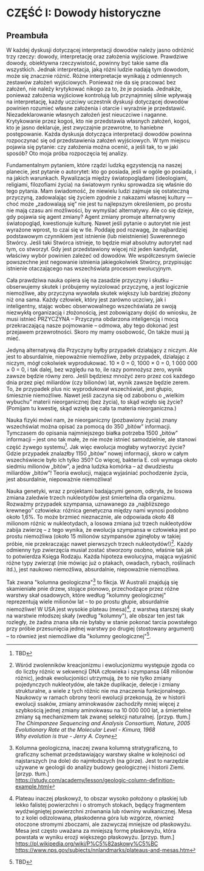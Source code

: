 # CZĘŚĆ I: Dowody historyczne
## Preambuła
W każdej dyskusji dotyczącej interpretacji dowodów należy jasno odróżnić trzy rzeczy: dowody, interpretację oraz założenia wyjściowe. Prawdziwe dowody, obiektywna rzeczywistość, powinny być takie same dla wszystkich. Jednak interpretacja, jaką różni ludzie nadają tym dowodom, może się znacznie różnić. Różne interpretacje wynikają z odmiennych zestawów założeń wyjściowych. Ponieważ nie da się pracować bez założeń, nie należy krytykować nikogo za to, że je posiada. Jednakże, ponieważ założenia wyjściowe kontrolują lub przynajmniej silnie wpływają na interpretację, każdy uczciwy uczestnik dyskusji dotyczącej dowodów powinien rozumieć własne założenia i otarcie i wyraźnie je przedstawić. Niezadeklarowanie własnych założeń jest nieuczciwe i naganne. Krytykowanie przez kogoś, kto nie przedstawia własnych założeń, kogoś, kto je jasno deklaruje, jest zwyczajnie przewrotne, to haniebne postępowanie. Każda dyskusja dotycząca interpretacji dowodów powinna rozpoczynać się od przedstawienia założeń wyjściowych. W tym miejscu pojawia się pytanie: czy założenia można ocenić, a jeśli tak, to w jaki sposób? Oto moja próba rozpoczęcia tej analizy.

Fundamentalnym pytaniem, które rządzi ludzką egzystencją na naszej planecie, jest pytanie o autorytet: kto go posiada, jeśli w ogóle go posiada, i na jakich warunkach. Rywalizacja między światopoglądami (ideologiami, religiami, filozofiami życia) na światowym rynku sprowadza się właśnie do tego pytania. Mam świadomość, że niewielu ludzi zajmuje się ostateczną przyczyną, zadowalając się życiem zgodnie z nakazami własnej kultury — choć może „zadowalają się” nie jest tu najlepszym określeniem, po prostu nie mają czasu ani możliwości, by wymyślać alternatywy. Ale co się dzieje, gdy pojawia się agent zmiany? Agent zmiany promuje alternatywny światopogląd, kwestionuje kulturę. Nawet jeśli pytanie o autorytet nie jest wyrażone wprost, to czai się w tle. Poddaję pod rozwagę, że najbardziej podstawowym czynnikiem jest istnienie (lub nieistnienie) Suwerennego Stwórcy. Jeśli taki Stwórca istnieje, to będzie miał absolutny autorytet nad tym, co stworzył. Gdy jest przedstawiony więcej niż jeden kandydat, właściwy wybór powinien zależeć od dowodów. We współczesnym świecie powszechne jest negowanie istnienia jakiegokolwiek Stwórcy, przypisując istnienie otaczającego nas wszechświata procesom ewolucyjnym.

Cała prawdziwa nauka opiera się na zasadzie przyczyny i skutku – obserwujemy skutek i próbujemy wyizolować przyczynę, a jest logicznie niemożliwe, aby przyczyna wywołała skutek większy lub bardziej złożony niż ona sama. Każdy człowiek, który jest zarówno uczciwy, jak i inteligentny, stając wobec obserwowalnego wszechświata ze swoją niezwykłą organizacją i złożonością, jest zobowiązany dojść do wniosku, że musi istnieć PRZYCZYNA – Przyczyna obdarzona inteligencją i mocą przekraczającą nasze pojmowanie – odmowa, aby tego dokonać jest przejawem przewrotności. Skoro my mamy osobowość, On także musi ją mieć.

Jedyną alternatywą dla Przyczyny byłby przypadek działający z niczym. Ale jest to absurdalnie, niepoważnie niemożliwe, żeby przypadek, działając z niczym, mógł cokolwiek wyprodukować. 10 × 0 = 0, 1000 × 0 = 0, 1 000 000 × 0 = 0, i tak dalej, bez względu na to, ile razy pomnożysz zero, wynik zawsze będzie równy zero. Jeśli będziesz mnożyć zero przez coś każdego dnia przez pięć miliardów (czy bilionów) lat, wynik zawsze będzie zerem. To, że przypadek plus nic wyprodukował wszechświat, jest głupio, śmiesznie niemożliwe. Nawet jeśli zaczyna się od zabobonu o „wielkim wybuchu” materii nieorganicznej (bez życia), to skąd wzięło się życie? (Pomijam tu kwestię, skąd wzięła się cała ta materia nieorganiczna.)

Nauka fizyki mówi nam, że nieorganiczny (pozbawiony życia) znany wszechświat można opisać za pomocą do 350 „bitów” informacji. Tymczasem do opisania najmniejszego białka potrzeba 1500 „bitów” informacji – jest ono tak małe, że nie może istnieć samodzielnie, ale stanowi część żywego systemu[^rozmiar-opisu-wszechswiata]. Jak więc ewolucja mogłaby wytworzyć życie? Gdzie przypadek znalazłby 1150 „bitów” nowej informacji, skoro w całym wszechświecie było ich tylko 350? Co więcej, bakteria E. coli wymaga około siedmiu milionów „bitów”, a jedna ludzka komórka – aż dwudziestu miliardów „bitów”! Teoria ewolucji, mająca wyjaśniać pochodzenie życia, jest absurdalnie, niepoważnie niemożliwa!

Nauka genetyki, wraz z projektami badającymi genom, odkryła, że losowa zmiana zaledwie trzech nukleotydów jest śmiertelna dla organizmu. Rozważmy przypadek szympansa, uznawanego za „najbliższego krewnego” człowieka: różnica genetyczna między nami wynosi podobno około 1,6%. To może brzmieć nieznacznie, ale odpowiada około 48 milionom różnic w nukleotydach, a losowa zmiana już trzech nukleotydów zabija zwierzę – z tego wynika, że ewolucja szympansa w człowieka jest po prostu niemożliwa (około 15 milionów szympansów zginęłoby w takiej próbie, nie przekraczając nawet pierwszych trzech nukleotydów!)[^kreacjonizm-dowod-szympans]. Każdy odmienny typ zwierzęcia musiał zostać stworzony osobno, właśnie tak jak to potwierdza Księga Rodzaju. Każda hipoteza ewolucyjna, mająca wyjaśnić różne typy zwierząt (nie mówiąc już o ptakach, owadach, rybach, roślinach itd.), jest naukowo niemożliwa, absurdalnie, niepoważnie niemożliwa.

Tak zwana "kolumna geologiczna"[^kolumna-geologiczna] to fikcja. W Australii znajdują się skamieniałe pnie drzew, stojące pionowo, przechodzące przez różne warstwy skał osadowych, które według "kolumny geologicznej" reprezentują wiele milionów lat – to po prostu głupie, absurdalnie niemożliwe! W USA jest wysokie plateau (mesa)[^plateau-mesa], z warstwą starszej skały na warstwie młodszej skały (według "kolumny"), ale obszar ten jest tak rozległy, że żadna znana siła nie byłaby w stanie pokonać tarcia powstałego przy próbie przesunięcia jednej warstwy po drugiej (stostowany argument) – to również jest niemożliwe dla "kolumny geologicznej"[^lewis-overthrust].

[^rozmiar-opisu-wszechswiata]: TBD

[^kreacjonizm-dowod-szympans]: Wśród zwolenników kreacjonizmu i ewolucjonizmu występuje zgoda co do liczby różnic w sekwencji DNA człowieka i szympansa (48 milionów różnic), jednak ewolucjoniści utrzymują, że to nie tylko zmiany pojedynczych nukleotydów, ale także duplikacje, delecje i zmiany strukturalne, a wiele z tych różnic nie ma znaczenia funkcjonalnego. Naukowcy w ramach obrony teorii ewolucji przekonują, że w historii ewolucji ssaków, zmiany aminokwasów zachodziły mniej więcej z szybkością jednej zmiany aminokwasu na 10 000 000 lat, a śmiertelne zmiany są mechanizmem tak zwanej selekcji naturalnej. [przyp. tłum.]  
_The Chimpanzee Sequencing and Analysis Consortium, Nature, 2005_  
_Evolutionary Rate at the Molecular Level - Kimura, 1968_  
_Why evolution is true - Jerry A. Coyne_

[^kolumna-geologiczna]: Kolumna geologiczna, inaczej zwana kolumną stratygraficzną, to graficzny schemat przedstawiający warstwy skalne w kolejności od najstarszych (na dole) do najmłodszych (na górze). Jest to narzędzie używane w geologii do analizy budowy geologicznej i historii Ziemi. [przyp. tłum.]  
https://study.com/academy/lesson/geologic-column-definition-example.html

[^plateau-mesa]: Plateau inaczej płaskowyż, to obszar wysoko położony o płaskiej lub lekko falistej powierzchni i o stromych stokach, będący fragmentem wydźwigniętej powierzchni zrównania lub równiny wulkanicznej. Mesa to z kolei odizolowana, płaskodenna góra lub wzgórze, również otoczone stromymi zboczami, ale zazwyczaj mniejsze od płaskowyżu. Mesa jest często uważana za mniejszą formę płaskowyżu, która powstała w wyniku erozji większego płaskowyżu. [przyp. tłum.]  
https://pl.wikipedia.org/wiki/P%C5%82askowy%C5%BC  
https://www.nps.gov/subjects/nnlandmarks/plateaus-and-mesas.htm

[^lewis-overthrust]: TBD